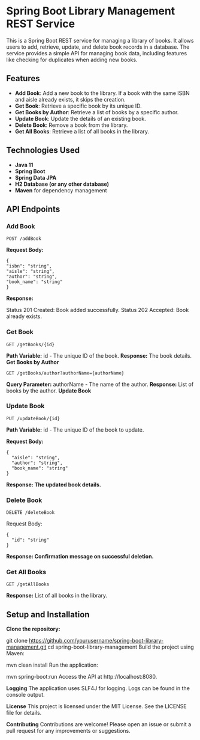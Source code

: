 # Spring Boot Library Management REST Service

This is a Spring Boot REST service for managing a library of books. It allows users to add, retrieve, update, and delete book records in a database. The service provides a simple API for managing book data, including features like checking for duplicates when adding new books.

## Features

- **Add Book**: Add a new book to the library. If a book with the same ISBN and aisle already exists, it skips the creation.
- **Get Book**: Retrieve a specific book by its unique ID.
- **Get Books by Author**: Retrieve a list of books by a specific author.
- **Update Book**: Update the details of an existing book.
- **Delete Book**: Remove a book from the library.
- **Get All Books**: Retrieve a list of all books in the library.

## Technologies Used

- **Java 11**
- **Spring Boot**
- **Spring Data JPA**
- **H2 Database (or any other database)**
- **Maven** for dependency management

## API Endpoints

### Add Book

```http
POST /addBook
```

**Request Body:**

```http
{
"isbn": "string",
"aisle": "string",
"author": "string",
"book_name": "string"
}
```

**Response:**

Status 201 Created: Book added successfully.
Status 202 Accepted: Book already exists.

### Get Book
```http
GET /getBooks/{id}
```
**Path Variable:** id - The unique ID of the book.
**Response:** The book details.
**Get Books by Author**

```http
GET /getBooks/author?authorName={authorName}
```
**Query Parameter:** authorName - The name of the author.
**Response:** List of books by the author.
**Update Book**

### Update Book

```http
PUT /updateBook/{id}
```
**Path Variable:** id - The unique ID of the book to update.

**Request Body:**
```http
{
  "aisle": "string",
  "author": "string",
  "book_name": "string"
}
```
**Response: The updated book details.**

### Delete Book

```http
DELETE /deleteBook
```

Request Body:
```http
{
  "id": "string"
}
```
**Response: Confirmation message on successful deletion.**

### Get All Books

```http
GET /getAllBooks
```
**Response:** List of all books in the library.

## Setup and Installation

**Clone the repository:**

git clone https://github.com/yourusername/spring-boot-library-management.git
cd spring-boot-library-management
Build the project using Maven:

mvn clean install
Run the application:

mvn spring-boot:run
Access the API at http://localhost:8080.

**Logging**
The application uses SLF4J for logging. Logs can be found in the console output.

**License**
This project is licensed under the MIT License. See the LICENSE file for details.

**Contributing**
Contributions are welcome! Please open an issue or submit a pull request for any improvements or suggestions.
